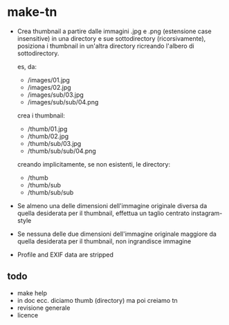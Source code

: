 # make-tn

-   Crea thumbnail a partire dalle immagini .jpg e .png  (estensione case insensitive) in una directory e sue sottodirectory (ricorsivamente),
    posiziona i thumbnail in un'altra directory ricreando l'albero di sottodirectory.

    es, da:
    -   /images/01.jpg
    -   /images/02.jpg
    -   /images/sub/03.jpg
    -   /images/sub/sub/04.png

    crea i thumbnail:
    -   /thumb/01.jpg
    -   /thumb/02.jpg
    -   /thumb/sub/03.jpg
    -   /thumb/sub/sub/04.png

    creando implicitamente, se non esistenti, le directory:
    -   /thumb
    -   /thumb/sub
    -   /thumb/sub/sub

-   Se almeno una delle dimensioni dell'immagine originale diversa da quella desiderata per il thumbnail, effettua un taglio centrato instagram-style
-   Se nessuna delle due dimensioni dell'immagine originale maggiore da quella desiderata per il thumbnail, non ingrandisce immagine
-   Profile and EXIF data are stripped

## todo
-   make help
-   in doc ecc. diciamo thumb (directory) ma poi creiamo tn
-   revisione generale
-   licence